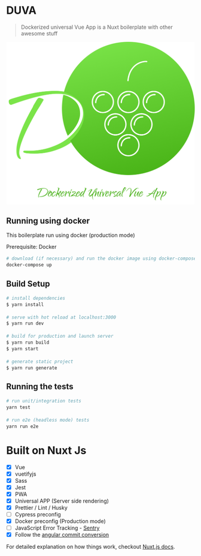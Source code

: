 # DUVA

> Dockerized universal Vue App is a Nuxt boilerplate with other awesome stuff

![Duva](./assets/duva-logo.png)

## Running using docker
This boilerplate run using docker (production mode)

Prerequisite: Docker

```bash
# download (if necessary) and run the docker image using docker-compose
docker-compose up
```

## Build Setup

```bash
# install dependencies
$ yarn install

# serve with hot reload at localhost:3000
$ yarn run dev

# build for production and launch server
$ yarn run build
$ yarn start

# generate static project
$ yarn run generate
```

## Running the tests
```bash
# run unit/integration tests
yarn test

# run e2e (headless mode) tests
yarn run e2e
```
# Built on Nuxt Js

- [x] Vue
- [x] vuetifyjs
- [x] Sass
- [x] Jest
- [x] PWA
- [x] Universal APP (Server side rendering)
- [x] Prettier / Lint / Husky
- [ ] Cypress preconfig
- [x] Docker preconfig (Production mode)
- [ ] JavaScript Error Tracking - [Sentry](https://sentry.io/for/javascript/)
- [x] Follow the [angular commit conversion](https://gist.github.com/stephenparish/9941e89d80e2bc58a153)

For detailed explanation on how things work, checkout [Nuxt.js docs](https://nuxtjs.org).
